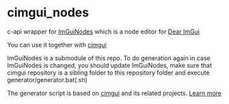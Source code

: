 # cimgui_nodes
 c-api wrapper for [ImGuiNodes](https://github.com/anthonyhan/ImguiNodes) which is a node editor for [Dear ImGui](https://github.com/ocornut/imgui)

 You can use it together with [cimgui](https://github.com/cimgui/cimgui)


ImGuiNodes is a submodule of this repo. To do generation again in case ImGuiNodes is changed, you should update ImGuiNodes, make sure that cimgui repository is a sibling folder to this repository folder and execute generator/generator.bat(.sh)

The generator script is based on [cimgui](https://github.com/cimgui/cimgui) and its related projects. [Learn more](https://github.com/cimgui/cimgui)